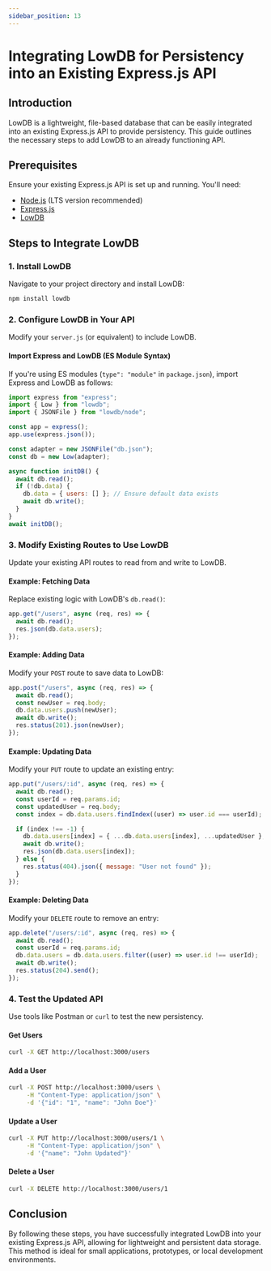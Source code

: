 ```yaml
---
sidebar_position: 13
---
```


# Integrating LowDB for Persistency into an Existing Express.js API

## Introduction

LowDB is a lightweight, file-based database that can be easily integrated into an existing Express.js API to provide persistency. This guide outlines the necessary steps to add LowDB to an already functioning API.

## Prerequisites

Ensure your existing Express.js API is set up and running. You'll need:

- [Node.js](https://nodejs.org/) (LTS version recommended)
- [Express.js](https://expressjs.com/)
- [LowDB](https://github.com/typicode/lowdb)

## Steps to Integrate LowDB

### 1. Install LowDB

Navigate to your project directory and install LowDB:

```sh
npm install lowdb
```

### 2. Configure LowDB in Your API

Modify your `server.js` (or equivalent) to include LowDB.

#### Import Express and LowDB (ES Module Syntax)

If you're using ES modules (`type": "module"` in `package.json`), import Express and LowDB as follows:

```javascript
import express from "express";
import { Low } from "lowdb";
import { JSONFile } from "lowdb/node";

const app = express();
app.use(express.json());

const adapter = new JSONFile("db.json");
const db = new Low(adapter);

async function initDB() {
  await db.read();
  if (!db.data) {
    db.data = { users: [] }; // Ensure default data exists
    await db.write();
  }
}
await initDB();
```

### 3. Modify Existing Routes to Use LowDB

Update your existing API routes to read from and write to LowDB.

#### Example: Fetching Data

Replace existing logic with LowDB's `db.read()`:

```javascript
app.get("/users", async (req, res) => {
  await db.read();
  res.json(db.data.users);
});
```

#### Example: Adding Data

Modify your `POST` route to save data to LowDB:

```javascript
app.post("/users", async (req, res) => {
  await db.read();
  const newUser = req.body;
  db.data.users.push(newUser);
  await db.write();
  res.status(201).json(newUser);
});
```

#### Example: Updating Data

Modify your `PUT` route to update an existing entry:

```javascript
app.put("/users/:id", async (req, res) => {
  await db.read();
  const userId = req.params.id;
  const updatedUser = req.body;
  const index = db.data.users.findIndex((user) => user.id === userId);

  if (index !== -1) {
    db.data.users[index] = { ...db.data.users[index], ...updatedUser };
    await db.write();
    res.json(db.data.users[index]);
  } else {
    res.status(404).json({ message: "User not found" });
  }
});
```

#### Example: Deleting Data

Modify your `DELETE` route to remove an entry:

```javascript
app.delete("/users/:id", async (req, res) => {
  await db.read();
  const userId = req.params.id;
  db.data.users = db.data.users.filter((user) => user.id !== userId);
  await db.write();
  res.status(204).send();
});
```

### 4. Test the Updated API

Use tools like Postman or `curl` to test the new persistency.

#### Get Users

```sh
curl -X GET http://localhost:3000/users
```

#### Add a User

```sh
curl -X POST http://localhost:3000/users \
     -H "Content-Type: application/json" \
     -d '{"id": "1", "name": "John Doe"}'
```

#### Update a User

```sh
curl -X PUT http://localhost:3000/users/1 \
     -H "Content-Type: application/json" \
     -d '{"name": "John Updated"}'
```

#### Delete a User

```sh
curl -X DELETE http://localhost:3000/users/1
```

## Conclusion

By following these steps, you have successfully integrated LowDB into your existing Express.js API, allowing for lightweight and persistent data storage. This method is ideal for small applications, prototypes, or local development environments.
